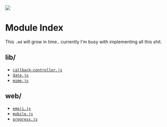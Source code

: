 <img src="https://kekse.biz/php/count.php?draw&override=github:v4&text=v4&draw" />

# Module Index
This `.md` will grow in time.. currently I'm busy with implementing all this shit.

## **lib**/
* [`callback-controller.js`](lib/callback-controller.md)
* [`date.js`](lib/date.md)
* [`mime.js`](lib/mime.md)

## **web**/
* [`emoji.js`](web/emoji.md)
* [`mobile.js`](web/mobile.md)
* [`progress.js`](web/progress.md)

